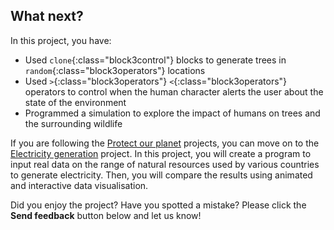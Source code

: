 ## What next?

In this project, you have:

+ Used `clone`{:class="block3control"} blocks to generate trees in `random`{:class="block3operators"} locations
+ Used `>`{:class="block3operators"} `<`{:class="block3operators"} operators to control when the human character alerts the user about the state of the environment
+ Programmed a simulation to explore the impact of humans on trees and the surrounding wildlife

If you are following the [Protect our planet](https://projects.raspberrypi.org/en/raspberrypi/protect-our-planet) projects, you can move on to the [Electricity generation](https://projects.raspberrypi.org/en/projects/electricity-generation) project. In this project, you will create a program to input real data on the range of natural resources used by various countries to generate electricity. Then, you will compare the results using animated and interactive data visualisation.

Did you enjoy the project? Have you spotted a mistake? Please click the **Send feedback** button below and let us know!

